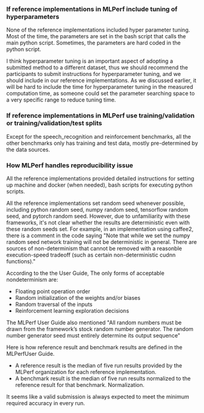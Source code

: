 ### If reference implementations in MLPerf include tuning of hyperparameters
None of the reference implementations included hyper parameter tuning. Most of
the time, the parameters are set in the bash script that calls the main python
script. Sometimes, the parameters are hard coded in the python script.

I think hyperparameter tuning is an important aspect of adopting a submitted
method to a different dataset, thus we should recommend the participants to
submit instructions for hyperparameter tuning, and we should include in our
reference implementations. As we discussed earlier, it will be hard to include
the time for hyperparameter tuning in the measured computation time, as
someone could set the parameter searching space to a very specific range to
reduce tuning time.

### If reference implementations in MLPerf use training/validation or training/validation/test splits  
Except for the speech_recognition and reinforcement benchmarks, all the other
benchmarks only has training and test data, mostly pre-determined by the data
sources.

### How MLPerf handles reproducibility issue
All the reference implementations provided detailed instructions for setting
up machine and docker (when needed), bash scripts for executing python scripts.

All the reference implementations set random seed whenever possible, including
python random seed, numpy random seed, tensorflow random seed, and pytorch
random seed. However, due to unfamiliarity with these frameworks, it's not clear
whether the results are deterministic even with these random seeds set. For example,
in an implementation using caffee2, there is a comment in the code saying
"Note that while we set the numpy random seed network training will not be
deterministic in general. There are sources of non-determinism that cannot
be removed with a reasonble execution-speed tradeoff (such as certain
non-deterministic cudnn functions)."

According to the the User Guide, The only forms of acceptable nondeterminism are:
- Floating point operation order
- Random initialization of the weights and/or biases
- Random traversal of the inputs
- Reinforcement learning exploration decisions

The MLPerf User Guide also mentioned "All random numbers must be drawn from the
framework’s stock random number generator. The
random number generator seed must entirely determine its output sequence"

Here is how reference result and benchmark results are defined in the MLPerfUser
Guide.
- A reference result is the median of five run results provided by the MLPerf organization for each
reference implementation.
- A benchmark result is the median of five run results normalized to the reference result for that
benchmark. Normalization.

It seems like a valid submission is always expected to meet the minimum required accuracy in every run.
